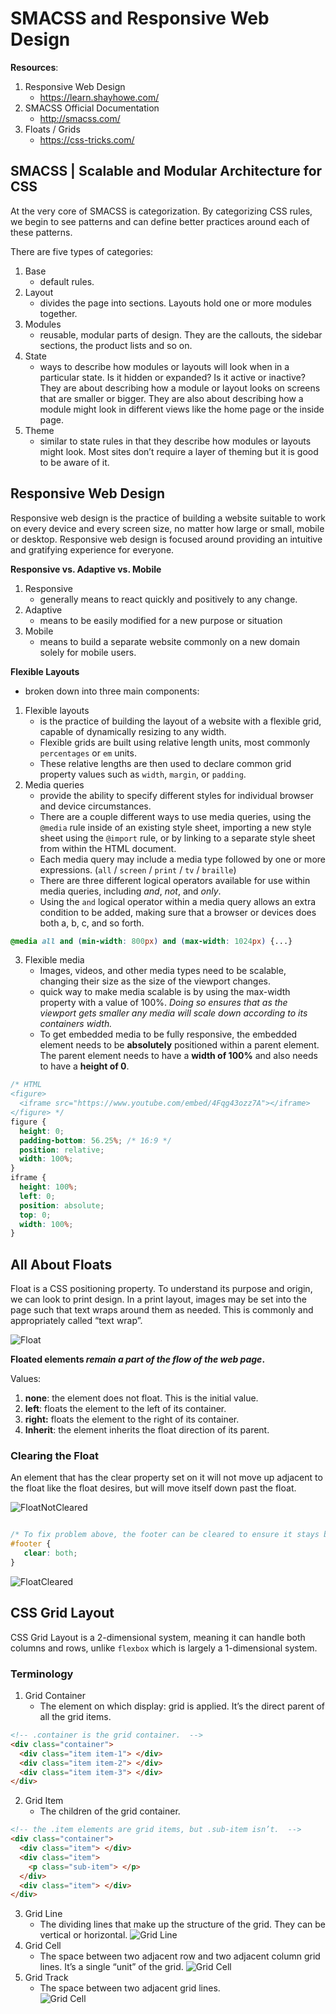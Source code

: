# SMACSS and Responsive Web Design

**Resources**:
1. Responsive Web Design
    - https://learn.shayhowe.com/
2. SMACSS Official Documentation
    - http://smacss.com/
3. Floats / Grids
    - https://css-tricks.com/

## SMACSS | Scalable and Modular Architecture for CSS

At the very core of SMACSS is categorization. By categorizing CSS rules, we begin to see patterns and can define better practices around each of these patterns.  

There are five types of categories:

1. Base
    - default rules.
2. Layout
    - divides the page into sections. Layouts hold one or more modules together.
3. Modules 
    - reusable, modular parts of design. They are the callouts, the sidebar sections, the product lists and so on.
4. State
    - ways to describe how modules or layouts will look when in a particular state. Is it hidden or expanded? Is it active or inactive? They are about describing how a module or layout looks on screens that are smaller or bigger. They are also about describing how a module might look in different views like the home page or the inside page.
5. Theme
    - similar to state rules in that they describe how modules or layouts might look. Most sites don’t require a layer of theming but it is good to be aware of it.  

## Responsive Web Design  

Responsive web design is the practice of building a website suitable to work on every device and every screen size, no matter how large or small, mobile or desktop. Responsive web design is focused around providing an intuitive and gratifying experience for everyone. 

**Responsive vs. Adaptive vs. Mobile**

1. Responsive
    - generally means to react quickly and positively to any change.
2. Adaptive
    - means to be easily modified for a new purpose or situation
3. Mobile 
    - means to build a separate website commonly on a new domain solely for mobile users.  

**Flexible Layouts**

- broken down into three main components:

1. Flexible layouts 
    - is the practice of building the layout of a website with a flexible grid, capable of dynamically resizing to any width.
    - Flexible grids are built using relative length units, most commonly `percentages` or `em` units. 
    - These relative lengths are then used to declare common grid property values such as `width`, `margin`, or `padding`.
2. Media queries
    - provide the ability to specify different styles for individual browser and device circumstances.
    - There are a couple different ways to use media queries, using the `@media` rule inside of an existing style sheet, importing a new style sheet using the `@import` rule, or by linking to a separate style sheet from within the HTML document.
    - Each media query may include a media type followed by one or more expressions. (`all` / `screen` / `print` / `tv` / `braille`)
    - There are three different logical operators available for use within media queries, including _and_, _not_, and _only_.
    - Using the `and` logical operator within a media query allows an extra condition to be added, making sure that a browser or devices does both a, b, c, and so forth.
```css 
@media all and (min-width: 800px) and (max-width: 1024px) {...}
``` 
3. Flexible media
    - Images, videos, and other media types need to be scalable, changing their size as the size of the viewport changes.
    - quick way to make media scalable is by using the max-width property with a value of 100%. _Doing so ensures that as the viewport gets smaller any media will scale down according to its containers width._
    - To get embedded media to be fully responsive, the embedded element needs to be **absolutely** positioned within a parent element. The parent element needs to have a **width of 100%** and also needs to have a **height of 0**.

```css
/* HTML
<figure>
  <iframe src="https://www.youtube.com/embed/4Fqg43ozz7A"></iframe>
</figure> */
figure {
  height: 0;
  padding-bottom: 56.25%; /* 16:9 */
  position: relative;
  width: 100%;
}
iframe {
  height: 100%;
  left: 0;
  position: absolute;
  top: 0;
  width: 100%;
}
``` 

## All About Floats  

Float is a CSS positioning property. To understand its purpose and origin, we can look to print design. In a print layout, images may be set into the page such that text wraps around them as needed. This is commonly and appropriately called “text wrap”. 

![Float](../201_notes/float2.png)  

**Floated elements _remain a part of the flow of the web page_.**  

Values: 

1. **none**: the element does not float. This is the initial value.
2. **left**: floats the element to the left of its container.
3. **right:** floats the element to the right of its container.
4. **Inherit**: the element inherits the float direction of its parent. 

### Clearing the Float 

An element that has the clear property set on it will not move up adjacent to the float like the float desires, but will move itself down past the float. 

![FloatNotCleared](../201_notes/clearFloat2.png)

```css 

/* To fix problem above, the footer can be cleared to ensure it stays beneath both floated columns. */
#footer {
   clear: both;
}
``` 

![FloatCleared](../201_notes/clearFloat.png)

## CSS Grid Layout  

CSS Grid Layout is a 2-dimensional system, meaning it can handle both columns and rows, unlike `flexbox` which is largely a 1-dimensional system.  

### Terminology 

1. Grid Container
    - The element on which display: grid is applied. It’s the direct parent of all the grid items.

```html 
<!-- .container is the grid container.  -->
<div class="container">
  <div class="item item-1"> </div>
  <div class="item item-2"> </div>
  <div class="item item-3"> </div>
</div>
``` 

2. Grid Item
    - The children of the grid container.

```html 
<!-- the .item elements are grid items, but .sub-item isn’t.  -->
<div class="container">
  <div class="item"> </div>
  <div class="item">
    <p class="sub-item"> </p>
  </div>
  <div class="item"> </div>
</div>
``` 
3. Grid Line
    - The dividing lines that make up the structure of the grid. They can be vertical or horizontal.
![Grid Line](gridLine.png)
4. Grid Cell
    - The space between two adjacent row and two adjacent column grid lines. It’s a single “unit” of the grid.
![Grid Cell](gridCell.png)
5. Grid Track
    - The space between two adjacent grid lines.  
![Grid Cell](gridTrack.png)


